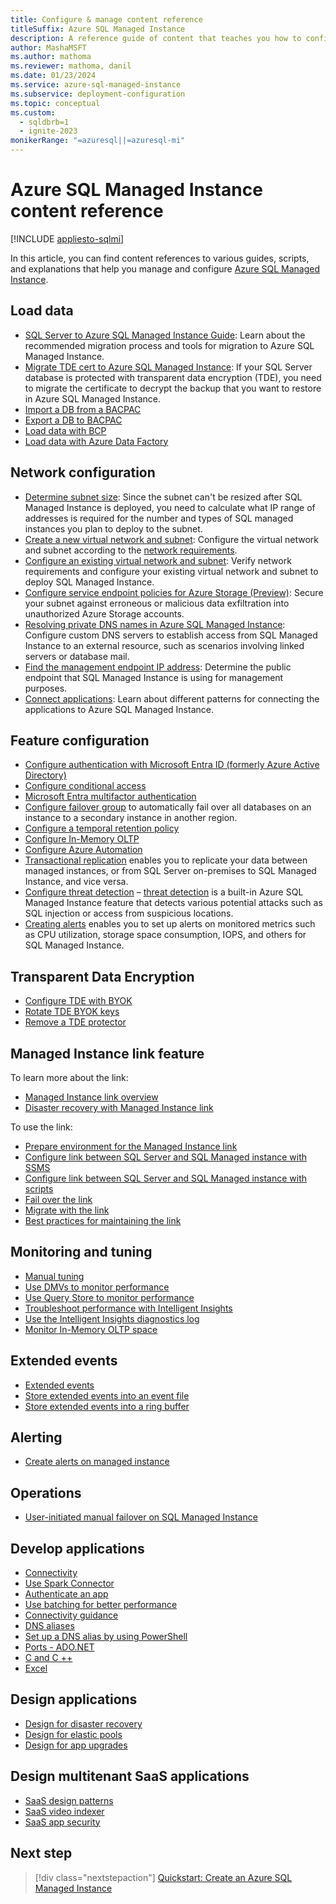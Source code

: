 ```yaml
---
title: Configure & manage content reference
titleSuffix: Azure SQL Managed Instance
description: A reference guide of content that teaches you how to configure and manage Azure SQL Managed Instance.
author: MashaMSFT
ms.author: mathoma
ms.reviewer: mathoma, danil
ms.date: 01/23/2024
ms.service: azure-sql-managed-instance
ms.subservice: deployment-configuration
ms.topic: conceptual
ms.custom:
  - sqldbrb=1
  - ignite-2023
monikerRange: "=azuresql||=azuresql-mi"
---
```

# Azure SQL Managed Instance content reference
[!INCLUDE [appliesto-sqlmi](../includes/appliesto-sqlmi.md)]

In this article, you can find content references to various guides, scripts, and explanations that help you manage and configure [Azure SQL Managed Instance](sql-managed-instance-paas-overview.md).

## Load data

- [SQL Server to Azure SQL Managed Instance Guide](../migration-guides/managed-instance/sql-server-to-managed-instance-guide.md?view=azuresql-mi&preserve-view=true): Learn about the recommended migration process and tools for migration to Azure SQL Managed Instance.
- [Migrate TDE cert to Azure SQL Managed Instance](tde-certificate-migrate.md): If your SQL Server database is protected with transparent data encryption (TDE), you need to migrate the certificate to decrypt the backup that you want to restore in Azure SQL Managed Instance.
- [Import a DB from a BACPAC](../database/database-import.md?view=azuresql-mi&preserve-view=true)
- [Export a DB to BACPAC](../database/database-export.md?view=azuresql-mi&preserve-view=true)
- [Load data with BCP](../load-from-csv-with-bcp.md?view=azuresql-mi&preserve-view=true)
- [Load data with Azure Data Factory](/azure/data-factory/connector-azure-sql-database?toc=/azure/sql-database/toc.json)

## Network configuration

- [Determine subnet size](vnet-subnet-determine-size.md):
  Since the subnet can't be resized after SQL Managed Instance is deployed, you need to calculate what IP range of addresses is required for the number and types of SQL managed instances you plan to deploy to the subnet.
- [Create a new virtual network and subnet](virtual-network-subnet-create-arm-template.md):
  Configure the virtual network and subnet according to the [network requirements](connectivity-architecture-overview.md#network-requirements). 
- [Configure an existing virtual network and subnet](vnet-existing-add-subnet.md):
  Verify network requirements and configure your existing virtual network and subnet to deploy SQL Managed Instance.
- [Configure service endpoint policies for Azure Storage (Preview)](service-endpoint-policies-configure.md):
  Secure your subnet against erroneous or malicious data exfiltration into unauthorized Azure Storage accounts.
- [Resolving private DNS names in Azure SQL Managed Instance](resolve-private-domain-names.md):
  Configure custom DNS servers to establish access from SQL Managed Instance to an external resource, such as scenarios involving linked servers or database mail.
- [Find the management endpoint IP address](management-endpoint-find-ip-address.md):
  Determine the public endpoint that SQL Managed Instance is using for management purposes.
- [Connect applications](connect-application-instance.md):
  Learn about different patterns for connecting the applications to Azure SQL Managed Instance.

## Feature configuration

- [Configure authentication with Microsoft Entra ID (formerly Azure Active Directory)](../database/authentication-aad-configure.md?view=azuresql-mi&preserve-view=true)
- [Configure conditional access](../database/conditional-access-configure.md?view=azuresql-mi&preserve-view=true)
- [Microsoft Entra multifactor authentication](../database/authentication-mfa-ssms-overview.md?view=azuresql-mi&preserve-view=true)
- [Configure failover group](failover-group-configure-sql-mi.md) to automatically fail over all databases on an instance to a secondary instance in another region. 
- [Configure a temporal retention policy](../database/temporal-tables-retention-policy.md?view=azuresql-mi&preserve-view=true)
- [Configure In-Memory OLTP](in-memory-oltp-configure.md?view=azuresql-mi&preserve-view=true)
- [Configure Azure Automation](automation-manage.md?view=azuresql-mi&preserve-view=true)
- [Transactional replication](replication-between-two-instances-configure-tutorial.md) enables you to replicate your data between managed instances, or from SQL Server on-premises to SQL Managed Instance, and vice versa.
- [Configure threat detection](threat-detection-configure.md) – [threat detection](../database/threat-detection-overview.md?view=azuresql-mi&preserve-view=true) is a built-in Azure SQL Managed Instance feature that detects various potential attacks such as SQL injection or access from suspicious locations. 
- [Creating alerts](alerts-create.md) enables you to set up alerts on monitored metrics such as CPU utilization, storage space consumption, IOPS, and others for SQL Managed Instance. 

## Transparent Data Encryption

- [Configure TDE with BYOK](../database/transparent-data-encryption-byok-configure.md?view=azuresql-mi&preserve-view=true)
- [Rotate TDE BYOK keys](../database/transparent-data-encryption-byok-key-rotation.md?view=azuresql-mi&preserve-view=true)
- [Remove a TDE protector](../database/transparent-data-encryption-byok-remove-tde-protector.md?view=azuresql-mi&preserve-view=true)

## Managed Instance link feature

To learn more about the link: 
- [Managed Instance link overview](managed-instance-link-feature-overview.md)
- [Disaster recovery with Managed Instance link](managed-instance-link-disaster-recovery.md)

To use the link: 
- [Prepare environment for the Managed Instance link](./managed-instance-link-preparation.md)
- [Configure link between SQL Server and SQL Managed instance with SSMS](managed-instance-link-configure-how-to-ssms.md)
- [Configure link between SQL Server and SQL Managed instance with scripts](managed-instance-link-configure-how-to-scripts.md)
- [Fail over the link](managed-instance-link-failover-how-to.md)
- [Migrate with the link](managed-instance-link-migrate.md)
- [Best practices for maintaining the link](managed-instance-link-best-practices.md)


## Monitoring and tuning

- [Manual tuning](performance-guidance.md)
- [Use DMVs to monitor performance](monitoring-with-dmvs.md)
- [Use Query Store to monitor performance](/sql/relational-databases/performance/best-practice-with-the-query-store?view=azuresqldb-mi-current&preserve-view=true#Insight)
- [Troubleshoot performance with Intelligent Insights](../database/intelligent-insights-troubleshoot-performance.md?view=azuresql-mi&preserve-view=true)
- [Use the Intelligent Insights diagnostics log](../database/intelligent-insights-use-diagnostics-log.md?view=azuresql-mi&preserve-view=true)
- [Monitor In-Memory OLTP space](in-memory-oltp-monitor-space.md?view=azuresql-mi&preserve-view=true)

## Extended events

- [Extended events](../database/xevent-db-diff-from-svr.md)
- [Store extended events into an event file](../database/xevent-code-event-file.md)
- [Store extended events into a ring buffer](../database/xevent-code-ring-buffer.md)

## Alerting

- [Create alerts on managed instance](alerts-create.md)

## Operations

- [User-initiated manual failover on SQL Managed Instance](user-initiated-failover.md)

## Develop applications

- [Connectivity](../database/connect-query-content-reference-guide.md#libraries)
- [Use Spark Connector](/azure/cosmos-db/create-sql-api-spark)
- [Authenticate an app](../database/application-authentication-get-client-id-keys.md)
- [Use batching for better performance](../performance-improve-use-batching.md)
- [Connectivity guidance](../database/troubleshoot-common-connectivity-issues.md)
- [DNS aliases](../database/dns-alias-overview.md)
- [Set up a DNS alias by using PowerShell](../database/dns-alias-powershell-create.md)
- [Ports - ADO.NET](../database/adonet-v12-develop-direct-route-ports.md)
- [C and C ++](../database/develop-cplusplus-simple.md)
- [Excel](../database/connect-excel.md)

## Design applications

- [Design for disaster recovery](../database/designing-cloud-solutions-for-disaster-recovery.md)
- [Design for elastic pools](../database/disaster-recovery-strategies-for-applications-with-elastic-pool.md)
- [Design for app upgrades](../database/manage-application-rolling-upgrade.md)

## Design multitenant SaaS applications

- [SaaS design patterns](../database/saas-tenancy-app-design-patterns.md)
- [SaaS video indexer](../database/saas-tenancy-video-index-wingtip-brk3120-20171011.md)
- [SaaS app security](../database/saas-tenancy-elastic-tools-multi-tenant-row-level-security.md)

## Next step

> [!div class="nextstepaction"]
> [Quickstart: Create an Azure SQL Managed Instance](instance-create-quickstart.md)
